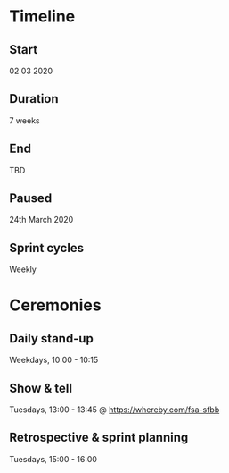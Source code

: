 # Timeline
## Start
02 03 2020
## Duration
7 weeks
## End
TBD
## Paused
24th March 2020
## Sprint cycles
Weekly 

# Ceremonies
## Daily stand-up
Weekdays, 10:00 - 10:15

## Show & tell
Tuesdays, 13:00 - 13:45
@ https://whereby.com/fsa-sfbb

## Retrospective & sprint planning
Tuesdays, 15:00 - 16:00
